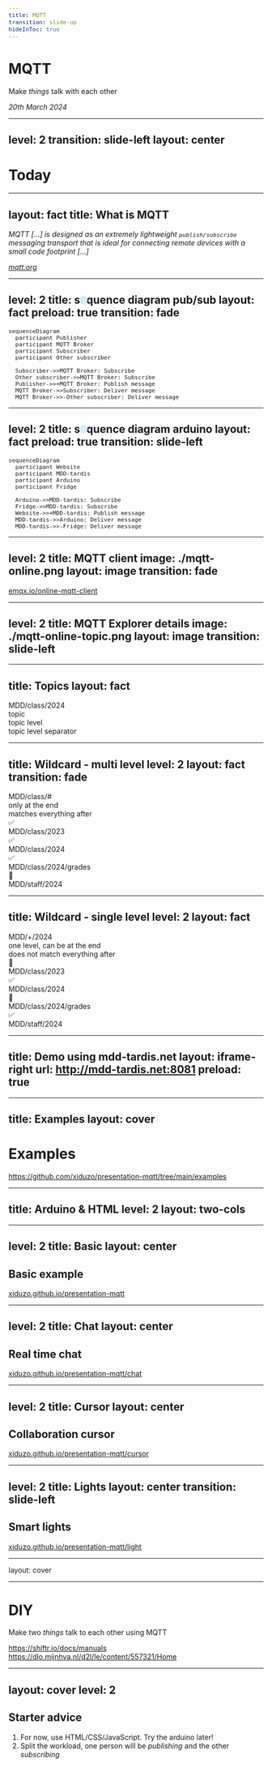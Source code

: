 ```yaml
---
title: MQTT
transition: slide-up
hideInToc: true
---
```


# MQTT

Make _things_ talk with each other

<time datetime="2024-03-20">_20th March 2024_</time>


---
level: 2
transition: slide-left
layout: center
---

# Today

<Toc maxDepth="1"></Toc>


---
layout: fact
title: What is MQTT
---

<em class="text-5xl">
MQTT [...] is designed as an extremely lightweight <code class="underline underline-[#DDF286]">publish/subscribe</code> messaging transport that is ideal for connecting remote devices with a small code footprint [...]
</em>

<cite><a href="https://mqtt.org" target="_blank">mqtt.org</a></cite>


---
level: 2
title: sequence diagram pub/sub
layout: fact
preload: true
transition: fade
---

```mermaid
sequenceDiagram
  participant Publisher
  participant MQTT Broker
  participant Subscriber
  participant Other subscriber

  Subscriber->>MQTT Broker: Subscribe
  Other subscriber->>MQTT Broker: Subscribe
  Publisher->>+MQTT Broker: Publish message
  MQTT Broker->>Subscriber: Deliver message
  MQTT Broker->>-Other subscriber: Deliver message
```

<div class="animated-dot one"></div>
<div class="animated-dot two"></div>

<style>
  .slidev-vclick-target {
    transition: all 500ms ease;
  }

  .slidev-vclick-hidden {
    transform: scale(0);
    display: none;
  }

  @keyframes moveDotOne {
    0% {
      transform: translateX(127px) translateY(-220px);
      opacity: 1;
    }
    30% {
      transform: translateX(327px) translateY(-220px);
      opacity: 1;
    }
    60% {
      transform: translateX(327px) translateY(-166px);
      opacity: 1;
    }
    90% {
      transform: translateX(527px) translateY(-166px);
      opacity: 1;
    }
    95% {
      transform: translateX(527px) translateY(-166px);
      opacity: 0;
    }
    100% {
      transform: translateX(127px) translateY(-166px);
      opacity: 0;
    }
  }

  @keyframes moveDotTwo {
    0% {
      transform: translateX(127px) translateY(-220px);
      opacity: 1;
    }
    30% {
      transform: translateX(327px) translateY(-220px);
      opacity: 1;
    }
    60% {
      transform: translateX(327px) translateY(-111px);
      opacity: 1;
    }
    90% {
      transform: translateX(727px) translateY(-111px);
      opacity: 1;
    }
    95% {
      transform: translateX(727px) translateY(-111px);
      opacity: 0;
    }
    100% {
      transform: translateX(127px) translateY(-111px);
      opacity: 0;
    }
  }

  .animated-dot {
    content: ' ';
    width: 15px;
    height: 15px;
    background-color: #D5EEF4;
    border-radius: 50%;
    position: absolute;
    animation-duration: 2s;
    animation-iteration-count: infinite;
  }

  .animated-dot.one {
    animation-name: moveDotOne;
  }

  .animated-dot.two {
    animation-name: moveDotTwo;
  }
</style>

---
level: 2
title: sequence diagram arduino
layout: fact
preload: true
transition: slide-left
---

```mermaid
sequenceDiagram
  participant Website
  participant MDD-tardis
  participant Arduino
  participant Fridge

  Arduino->>MDD-tardis: Subscribe
  Fridge->>MDD-tardis: Subscribe
  Website->>+MDD-tardis: Publish message
  MDD-tardis->>Arduino: Deliver message
  MDD-tardis->>-Fridge: Deliver message
```

<div class="animated-dot one"></div>
<div class="animated-dot two"></div>

<style>
  .slidev-vclick-target {
    transition: all 500ms ease;
  }

  .slidev-vclick-hidden {
    transform: scale(0);
    display: none;
  }

  @keyframes moveDotOne {
    0% {
      transform: translateX(127px) translateY(-220px);
      opacity: 1;
    }
    30% {
      transform: translateX(327px) translateY(-220px);
      opacity: 1;
    }
    60% {
      transform: translateX(327px) translateY(-166px);
      opacity: 1;
    }
    90% {
      transform: translateX(527px) translateY(-166px);
      opacity: 1;
    }
    95% {
      transform: translateX(527px) translateY(-166px);
      opacity: 0;
    }
    100% {
      transform: translateX(127px) translateY(-166px);
      opacity: 0;
    }
  }

  @keyframes moveDotTwo {
    0% {
      transform: translateX(127px) translateY(-220px);
      opacity: 1;
    }
    30% {
      transform: translateX(327px) translateY(-220px);
      opacity: 1;
    }
    60% {
      transform: translateX(327px) translateY(-111px);
      opacity: 1;
    }
    90% {
      transform: translateX(727px) translateY(-111px);
      opacity: 1;
    }
    95% {
      transform: translateX(727px) translateY(-111px);
      opacity: 0;
    }
    100% {
      transform: translateX(127px) translateY(-111px);
      opacity: 0;
    }
  }

  .animated-dot {
    content: ' ';
    width: 15px;
    height: 15px;
    background-color: #D5EEF4;
     border-radius: 50%;
    position: absolute;
    animation-duration: 2s;
    animation-iteration-count: infinite;
  }

  .animated-dot.one {
    animation-name: moveDotOne;
  }

  .animated-dot.two {
    animation-name: moveDotTwo;
  }
</style>

---
level: 2
title: MQTT client
image: ./mqtt-online.png
layout: image
transition: fade
---

<div class="flex items-end justify-center h-full text-4xl">
<span class="px-1 py-3 bg-[#193F52]">
<a target="_blank" href="http://www.emqx.io/online-mqtt-client">emqx.io/online-mqtt-client</a>
</span>
</div>

---
level: 2
title: MQTT Explorer details
image: ./mqtt-online-topic.png
layout: image
transition: slide-left
---

---
title: Topics
layout: fact
---

<section>
<div class="text-7xl">MDD<span class="text-[#DDF286]">/</span>class<span class="text-[#DDF286]">/</span>2024</div>
</section>

<section v-click>
<div class="text-3xl absolute top-64 opacity-25">topic</div>
<arrow x1="140" y1="275" x2="850" y2="275" color="#D5EEF4" width="2" class="opacity-15" />
</section>

<section v-click>
<div class="text-3xl absolute top-15 left-105 italic">topic level</div>
<arrow x1="300" y1="130" x2="300" y2="230" color="#D5EEF4" width="2" />
<arrow x1="490" y1="130" x2="490" y2="230" color="#D5EEF4" width="2" />
<arrow x1="690" y1="130" x2="690" y2="230" color="#D5EEF4" width="2" />
</section>

<section v-click>
<div class="text-3xl absolute top-110 left-87 italic text-[#DDF286]">topic level separator</div>
<arrow x1="395" y1="410" x2="395" y2="320" color="#DDF286" width="2" />
<arrow x1="580" y1="410" x2="580" y2="320" color="#DDF286" width="2" />
</section>

---
title: Wildcard - multi level
level: 2
layout: fact
transition: fade
---

<section class="flex">
  <div class="text-7xl">MDD<span class="text-[#DDF286]">/</span>class<span class="text-[#DDF286]">/</span>#</div>

  <section>
  <div class="text-xl absolute top-10 left-155 opacity-25">only at the end</div>
  <arrow x1="510" y1="90" x2="600" y2="60" color="#D5EEF4" width="2" class="opacity-15" />

  <div class="text-xl absolute top-33 left-155 opacity-25">matches everything after</div>
  <arrow x1="510" y1="110" x2="600" y2="140" color="#D5EEF4" width="2" class="opacity-15" />
  </section>
</section>

<section class="flex gap-8 flex-col mt-30">
  <div class="flex gap-4 items-center">
    ✅
    <div class="text-2xl">MDD<span class="text-[#DDF286]">/</span>class<span class="text-[#DDF286]">/</span>2023</div>
  </div>
  <div class="flex gap-4 items-center">
    ✅
    <div class="text-2xl">MDD<span class="text-[#DDF286]">/</span>class<span class="text-[#DDF286]">/</span>2024</div>
  </div>
  <div class="flex gap-4 items-center">
    ✅
    <div class="text-2xl">MDD<span class="text-[#DDF286]">/</span>class<span class="text-[#DDF286]">/</span>2024<span class="text-[#DDF286]">/</span>grades</div>
  </div>
  <div class="flex gap-4 items-center">
    🚫
    <div class="text-2xl">MDD<span class="text-[#DDF286]">/</span>staff<span class="text-[#DDF286]">/</span>2024</div>
  </div>
</section>

---
title: Wildcard - single level
level: 2
layout: fact
---

<section class="flex">
  <div class="text-7xl">MDD<span class="text-[#DDF286]">/</span>+<span class="text-[#DDF286]">/</span>2024</div>
  <section>
  <div class="text-xl absolute top-10 left-155 opacity-25">one level, can be at the end</div>
  <arrow x1="510" y1="90" x2="600" y2="60" color="#D5EEF4" width="2" class="opacity-15" />

  <div class="text-xl absolute top-33 left-155 opacity-25">does not match everything after</div>
  <arrow x1="510" y1="110" x2="600" y2="140" color="#D5EEF4" width="2" class="opacity-15" />
  </section>
</section>

<section class="flex gap-8 flex-col mt-30">
  <div class="flex gap-4 items-center">
    🚫
    <div class="text-2xl">MDD<span class="text-[#DDF286]">/</span>class<span class="text-[#DDF286]">/</span>2023</div>
  </div>
  <div class="flex gap-4 items-center">
    ✅
    <div class="text-2xl">MDD<span class="text-[#DDF286]">/</span>class<span class="text-[#DDF286]">/</span>2024</div>
  </div>
  <div class="flex gap-4 items-center">
    🚫
    <div class="text-2xl">MDD<span class="text-[#DDF286]">/</span>class<span class="text-[#DDF286]">/</span>2024<span class="text-[#DDF286]">/</span>grades</div>
  </div>
  <div class="flex gap-4 items-center">
    ✅
    <div class="text-2xl">MDD<span class="text-[#DDF286]">/</span>staff<span class="text-[#DDF286]">/</span>2024</div>
  </div>
</section>

---
title: Demo using mdd-tardis.net
layout: iframe-right
url: http://mdd-tardis.net:8081
preload: true
---

<div class="flex h-full items-center justify-center">
<MqttButton />
</div>

<style>
  .slidev-page {
    grid-template-columns: 1fr 6fr;
  }

  .slidev-page.slidev-layout {
    padding: 0;
    display: flex;
    justify-content: center;
    align-items: center;
  }
</style>


---
title: Examples
layout: cover
---

# Examples
https://github.com/xiduzo/presentation-mqtt/tree/main/examples

---
title: Arduino & HTML
level: 2
layout: two-cols
---


<template v-slot:default>

**Arduino***

```cpp
#include <WiFi.h>
#include <MQTT.h>
WiFiClient net;
MQTTClient client;

void setup() {
  Serial.begin(115200);
  pinMode(LED_BUILTIN, OUTPUT);
  WiFi.begin("iotroam", "loislane");
  client.begin("mdd-tardis.net", net);
  client.onMessage(messageReceived);
}
void connect() {
  while (WiFi.status() != WL_CONNECTED) {delay(100);}
  while (!client.connect("id", "mdd", "loislane")) {delay(100);}
  client.subscribe("topic");
  client.publish("topic", "Hello from arduino");
}
void messageReceived(String &topic, String &message) {
  Serial.println(topic + ": " + message);
}
void loop() {
  client.loop(); delay(10);
  digitalWrite(LED_BUILTIN, client.connected()); // Status LED
  if (!client.connected()) { connect(); }
}
```

</template>
<template v-slot:right>

**HTML***

```html
<body>
  <script src="https://unpkg.com/mqtt/dist/mqtt.js"></script>
  <script>
    const client = mqtt.connect("mqtts://mdd-tardis.net", {
      clientId: "id",
      username: "mdd",
      password: "loislane",
      port: 9001
    })
    client.on("message", messageReceived);
    client.on("connect", function() {
      println("connected!");
      client.subscribe("topic");
      client.publish("topic", "Hello from HTML");
    });

    function messageReceived(topic, message) {
      println(topic + ": " + message);
    }
    function println(message) {
      const p = document.createElement("p");
      p.textContent = message;
      document.querySelector("body").prepend(p);
    }
  </script>
</body>
```

<span class="text-xs">
* All examples are based on these starter codes
</span>

</template>

<style>
  .slidev-layout {
    padding: 0.25rem 0.5rem;
    grid-template-columns: 1fr 1fr;
    gap: 0.5rem;
  }

  .slidev-layout p {
   margin: 0.25rem;
  }

  code {
    font-size: 0.8em;
  }
</style>

---
level: 2
title: Basic
layout: center
---

## Basic example

<a target="_blank" href="https://xiduzo.github.io/presentation-mqtt" class="text-4xl">
  xiduzo.github.io/presentation-mqtt
</a>

---
level: 2
title: Chat
layout: center
---

## Real time chat

<a target="_blank" href="https://xiduzo.github.io/presentation-mqtt/chat" class="text-4xl">
  xiduzo.github.io/presentation-mqtt/chat
</a>

---
level: 2
title: Cursor
layout: center
---

## Collaboration cursor

<a target="_blank" href="https://xiduzo.github.io/presentation-mqtt/cursor" class="text-4xl">
  xiduzo.github.io/presentation-mqtt/cursor
</a>

---
level: 2
title: Lights
layout: center
transition: slide-left
---

## Smart lights
<a target="_blank" href="https://xiduzo.github.io/presentation-mqtt/light" class="text-4xl">
  xiduzo.github.io/presentation-mqtt/light
</a>

---
layout: cover

---

# DIY

Make two _things_ talk to each other using MQTT

https://shiftr.io/docs/manuals <br/>
https://dlo.mijnhva.nl/d2l/le/content/557321/Home

---
layout: cover
level: 2
---

## Starter advice

1. For now, use HTML/CSS/JavaScript. Try the arduino later!
2. Split the workload, one person will be _publishing_ and the other _subscribing_
